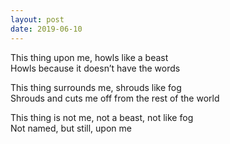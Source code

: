 ```yaml
---
layout: post
date: 2019-06-10
---
```


This thing upon me, howls like a beast  
Howls because it doesn’t have the words

This thing surrounds me, shrouds like fog  
Shrouds and cuts me off from the rest of the world

This thing is not me, not a beast, not like fog  
Not named, but still, upon me
